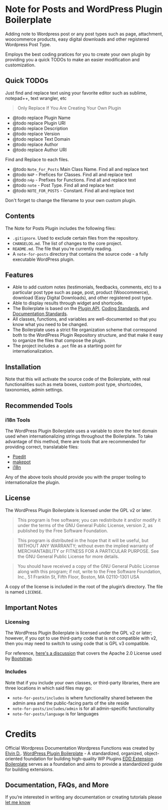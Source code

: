 # Note for Posts and WordPress Plugin Boilerplate

Adding note to Wordpress post or any post types such as page, attachment, woocommerce products, easy digital downloads and other registered Wordpress Post Type.

Employs the best coding pratices for you to create your own plugin by providing you a quick TODOs to make an easier modification and customization.

## Quick TODOs
Just find and replace text using your favorite editor such as sublime, notepad++, text wrangler, etc
> Only Replace If You Are Creating Your Own Plugin
 * @todo replace Plugin Name
 * @todo replace Plugin URI
 * @todo replace Description
 * @todo replace Version
 * @todo replace Text Domain
 * @todo replace Author
 * @todo replace Author URI

Find and Replace to each files.
 * @todo `Note_For_Posts` Main Class Name. Find all and replace text
 * @todo `N4P` - Prefices for Classes. Find all and replace text
 * @todo `n4p` - Prefixes for Functions. Find all and replace text
 * @todo `note` - Post Type. Find all and replace text
 * @todo `NOTE_FOR_POSTS` - Constant. Find all and replace text

Don't forget to change the filename to your own custom plugin.


## Contents

The Note for Posts Plugin includes the following files:

* `.gitignore`. Used to exclude certain files from the repository.
* `CHANGELOG.md`. The list of changes to the core project.
* `README.md`. The file that you’re currently reading.
* A `note-for-posts` directory that contains the source code - a fully executable WordPress plugin.

## Features
* Able to add custom notes (testimonials, feedbacks, comments, etc) to a particular post type such as page, post, product (Woocommerce), download (Easy Digital Downloads), and other registered post type.
* Able to display results through widget and shortcode.
* The Boilerplate is based on the [Plugin API](http://codex.wordpress.org/Plugin_API), [Coding Standards](http://codex.wordpress.org/WordPress_Coding_Standards), and [Documentation Standards](https://make.wordpress.org/core/handbook/best-practices/inline-documentation-standards/php/).
* All classes, functions, and variables are well-documented so that you know what you need to be changed.
* The Boilerplate uses a strict file organization scheme that correspond both to the WordPress Plugin Repository structure, and that make it easy to organize the files that compose the plugin.
* The project includes a `.pot` file as a starting point for internationalization.

## Installation

Note that this will activate the source code of the Boilerplate, with real functionalities such as meta boxes, custom post type, shortcodes, taxonomies, admin settings.

## Recommended Tools

### i18n Tools

The WordPress Plugin Boilerplate uses a variable to store the text domain used when internationalizing strings throughout the Boilerplate. To take advantage of this method, there are tools that are recommended for providing correct, translatable files:

* [Poedit](http://www.poedit.net/)
* [makepot](http://i18n.svn.wordpress.org/tools/trunk/)
* [i18n](https://github.com/grappler/i18n)

Any of the above tools should provide you with the proper tooling to internationalize the plugin.

## License

The WordPress Plugin Boilerplate is licensed under the GPL v2 or later.

> This program is free software; you can redistribute it and/or modify it under the terms of the GNU General Public License, version 2, as published by the Free Software Foundation.

> This program is distributed in the hope that it will be useful, but WITHOUT ANY WARRANTY; without even the implied warranty of MERCHANTABILITY or FITNESS FOR A PARTICULAR PURPOSE. See the GNU General Public License for more details.

> You should have received a copy of the GNU General Public License along with this program; if not, write to the Free Software Foundation, Inc., 51 Franklin St, Fifth Floor, Boston, MA 02110-1301 USA

A copy of the license is included in the root of the plugin’s directory. The file is named `LICENSE`.

## Important Notes

### Licensing

The WordPress Plugin Boilerplate is licensed under the GPL v2 or later; however, if you opt to use third-party code that is not compatible with v2, then you may need to switch to using code that is GPL v3 compatible.

For reference, [here's a discussion](http://make.wordpress.org/themes/2013/03/04/licensing-note-apache-and-gpl/) that covers the Apache 2.0 License used by [Bootstrap](http://twitter.github.io/bootstrap/).

### Includes

Note that if you include your own classes, or third-party libraries, there are three locations in which said files may go:

* `note-for-posts/includes` is where functionality shared between the admin area and the public-facing parts of the site reside
* `note-for-posts/includes/admin` is for all admin-specific functionality
* `note-for-posts/language` is for languages


# Credits
Official Wordpress Documentation
Wordpress Functions was created by [Elvin D.](https://twitter.com/esstat17).
[WordPress Plugin Boilerplate](https://github.com/DevinVinson/WordPress-Plugin-Boilerplate) - A standardized, organized, object-oriented foundation for building high-quality WP Plugins
[EDD Extension Boilerplate](https://github.com/easydigitaldownloads/EDD-Extension-Boilerplate) serves as a foundation and aims to provide a standardized guide for building extensions. 

## Documentation, FAQs, and More
If you’re interested in writing any documentation or creating tutorials please [let me know](http://innovedesigns.com/contact/)
